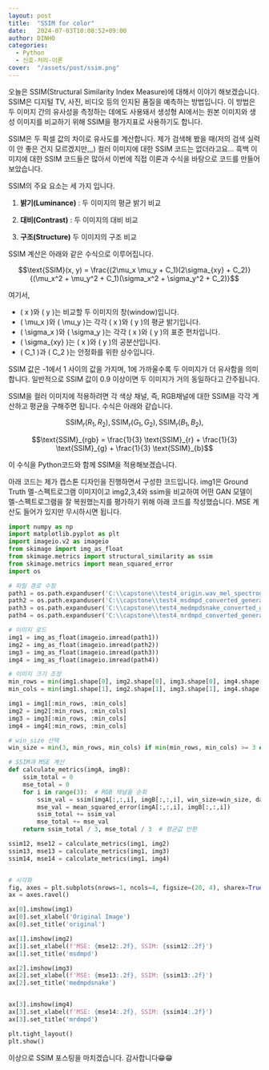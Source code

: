 ```yaml
---
layout: post
title:  "SSIM for color"
date:   2024-07-03T10:08:52+09:00
author: DINHO
categories:
  - Python
  - 신호-처리-이론
cover:  "/assets/post/ssim.png"
---
```


오늘은 SSIM(Structural Similarity Index Measure)에 대해서 이야기 해보겠습니다. SSIM은 디지털 TV, 사진, 비디오 등의 인지된 품질을 예측하는 방법입니다. 이 방법은 두 이미지 간의 유사성을 측정하는 데에도 사용돼서 생성형 AI에서는 원본 이미지와 생성 이미지를 비교하기 위해 SSIM을 평가지표로 사용하기도 합니다.

SSIM은 두 픽셀 값의 차이로 유사도를 계산합니다. 제가 검색해 봤을 때(저의 검색 실력이 안 좋은 건지 모르겠지만,,,) 컬러 이미지에 대한 SSIM 코드는 없더라고요... 흑백 이미지에 대한 SSIM 코드들은 많아서 이번에 직접 이론과 수식을 바탕으로 코드를 만들어 보았습니다.

SSIM의 주요 요소는 세 가지 입니다.

1. __밝기(Luminance)__ : 두 이미지의 평균 밝기 비교

2. __대비(Contrast)__ : 두 이미지의 대비 비교

3. __구조(Structure)__ 두 이미지의 구조 비교

SSIM 계산은 아래와 같은 수식으로 이루어집니다.

$$\text{SSIM}(x, y) = \frac{(2\mu_x \mu_y + C_1)(2\sigma_{xy} + C_2)}{(\mu_x^2 + \mu_y^2 + C_1)(\sigma_x^2 + \sigma_y^2 + C_2)}$$

여기서,
- \( x \)와 \( y \)는 비교할 두 이미지의 창(window)입니다.
- \( \mu_x \)와 \( \mu_y \)는 각각 \( x \)와 \( y \)의 평균 밝기입니다.
- \( \sigma_x \)와 \( \sigma_y \)는 각각 \( x \)와 \( y \)의 표준 편차입니다.
- \( \sigma_{xy} \)는 \( x \)와 \( y \)의 공분산입니다.
- \( C_1 \)과 \( C_2 \)는 안정화를 위한 상수입니다.

SSIM 값은 -1에서 1 사이의 값을 가지며, 1에 가까울수록 두 이미지가 더 유사함을 의미합니다. 일반적으로 SSIM 값이 0.9 이상이면 두 이미지가 거의 동일하다고 간주됩니다.

SSIM을 컬러 이미지에 적용하려면 각 색상 채널, 즉, RGB채널에 대한 SSIM을 각각 계산하고 평균을 구해주면 됩니다. 수식은 아래와 같습니다.

$$\text{SSIM}_{r}(R_{1}, R_{2}), \text{SSIM}_{r}(G_{1}, G_{2}), \text{SSIM}_{r}(B_{1}, B_{2}),$$

$$\text{SSIM}_{rgb} = \frac{1}{3} \text{SSIM}_{r} + \frac{1}{3} \text{SSIM}_{g} + \frac{1}{3} \text{SSIM}_{b}$$

이 수식을 Python코드와 함께 SSIM을 적용해보겠습니다.

아래 코드는 제가 캡스톤 디자인을 진행하면서 구성한 코드입니다. img1은 Ground Truth 멜-스펙트로그램 이미지이고 img2,3,4와 ssim을 비교하여 어떤 GAN 모델이 멜-스펙트로그램을 잘 복원했는지를 평가하기 위해 아래 코드를 작성했습니다. MSE 계산도 들어가 있지만 무시하시면 됩니다.

```python
import numpy as np
import matplotlib.pyplot as plt
import imageio.v2 as imageio
from skimage import img_as_float
from skimage.metrics import structural_similarity as ssim
from skimage.metrics import mean_squared_error
import os

# 파일 경로 수정
path1 = os.path.expanduser('C:\\capstone\\test4_origin.wav_mel_spectrogram.png')
path2 = os.path.expanduser('C:\\capstone\\test4_msdmpd_converted_generated.wav_mel_spectrogram.png')
path3 = os.path.expanduser('C:\\capstone\\test4_medmpdsnake_converted_generated.wav_mel_spectrogram.png')
path4 = os.path.expanduser('C:\\capstone\\test4_mrdmpd_converted_generated.wav_mel_spectrogram.png')

# 이미지 로드
img1 = img_as_float(imageio.imread(path1))
img2 = img_as_float(imageio.imread(path2))
img3 = img_as_float(imageio.imread(path3))
img4 = img_as_float(imageio.imread(path4))

# 이미지 크기 조정
min_rows = min(img1.shape[0], img2.shape[0], img3.shape[0], img4.shape[0])
min_cols = min(img1.shape[1], img2.shape[1], img3.shape[1], img4.shape[1])

img1 = img1[:min_rows, :min_cols]
img2 = img2[:min_rows, :min_cols]
img3 = img3[:min_rows, :min_cols]
img4 = img4[:min_rows, :min_cols]

# win_size 선택
win_size = min(3, min_rows, min_cols) if min(min_rows, min_cols) >= 3 else 1

# SSIM과 MSE 계산
def calculate_metrics(imgA, imgB):
    ssim_total = 0
    mse_total = 0
    for i in range(3):  # RGB 채널을 순회
        ssim_val = ssim(imgA[:,:,i], imgB[:,:,i], win_size=win_size, data_range=imgB[:,:,i].max() - imgB[:,:,i].min())
        mse_val = mean_squared_error(imgA[:,:,i], imgB[:,:,i])
        ssim_total += ssim_val
        mse_total += mse_val
    return ssim_total / 3, mse_total / 3  # 평균값 반환

ssim12, mse12 = calculate_metrics(img1, img2)
ssim13, mse13 = calculate_metrics(img1, img3)
ssim14, mse14 = calculate_metrics(img1, img4)


# 시각화
fig, axes = plt.subplots(nrows=1, ncols=4, figsize=(20, 4), sharex=True, sharey=True)
ax = axes.ravel()

ax[0].imshow(img1)
ax[0].set_xlabel('Original Image')
ax[0].set_title('original')

ax[1].imshow(img2)
ax[1].set_xlabel(f'MSE: {mse12:.2f}, SSIM: {ssim12:.2f}')
ax[1].set_title('msdmpd')

ax[2].imshow(img3)
ax[2].set_xlabel(f'MSE: {mse13:.2f}, SSIM: {ssim13:.2f}')
ax[2].set_title('medmpdsnake')


ax[3].imshow(img4)
ax[3].set_xlabel(f'MSE: {mse14:.2f}, SSIM: {ssim14:.2f}')
ax[3].set_title('mrdmpd')

plt.tight_layout()
plt.show()
```

이상으로 SSIM 포스팅을 마치겠습니다. 감사합니다😁😁